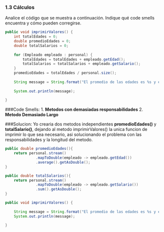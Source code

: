 ### 1.3 Cálculos 
Analice el código que se muestra a continuación. Indique qué code smells encuentra y cómo pueden corregirse.						

```java
public void imprimirValores() {
	int totalEdades = 0;
	double promedioEdades = 0;
	double totalSalarios = 0;
	
	for (Empleado empleado : personal) {
		totalEdades = totalEdades + empleado.getEdad();
		totalSalarios = totalSalarios + empleado.getSalario();
	}
	promedioEdades = totalEdades / personal.size();
		
	String message = String.format("El promedio de las edades es %s y el total de salarios es %s", promedioEdades, totalSalarios);
	
	System.out.println(message);
			
}
```
###Code Smells:
    1. **Metodos con demasiadas responsabilidades**
    2. **Metodo Demasiado Largo**
	
###Solucion: 
    Yo crearia dos metodos independientes **promedioEdades()** y **totalSalario()**, dejando al metodo imprimirValores() 
	la unica funcion de imprimir lo que sea necesario, asi solucionando el problema con las responsabilidades y 
	la longitud del metodo.

```java
public double promedioEdades(){
    return personal.stream()
              .mapToDouble(empleado -> empleado.getEdad())
              .average().getAsDouble();
}

public double totalSalarios(){
    return personal.stream()
              .mapToDouble(empleado -> empleado.getSalario())
              .sum().getAsDouble();
}

public void imprimirValores() {
		
	String message = String.format("El promedio de las edades es %s y el total de salarios es %s", promedioEdades(), totalSalarios());
	System.out.println(message);
			
}
```